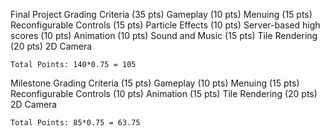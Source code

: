 Final Project Grading Criteria
    (35 pts) Gameplay
    (10 pts) Menuing
    (15 pts) Reconfigurable Controls
    (15 pts) Particle Effects
    (10 pts) Server-based high scores
    (10 pts) Animation
    (10 pts) Sound and Music
    (15 pts) Tile Rendering
    (20 pts) 2D Camera

    Total Points: 140*0.75 = 105

Milestone Grading Criteria
    (15 pts) Gameplay
    (10 pts) Menuing
    (15 pts) Reconfigurable Controls
    (10 pts) Animation
    (15 pts) Tile Rendering
    (20 pts) 2D Camera

    Total Points: 85*0.75 = 63.75
